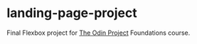# landing-page-project
Final Flexbox project for [The Odin Project](https://www.theodinproject.com) Foundations course.
